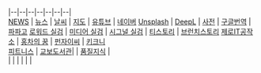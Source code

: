 <!-- 줄바꾸기는 행 끝에 스페이스 두칸 입력 -->
<!-- 표 셀 내용 왼쪽정렬 :--- , 오른쪽정렬 ---: , 가운데정렬 :---: -->

|--|--|--|--|--|--|--|  
[NEWS](https://english.hani.co.kr/arti/english_edition) | [뉴스](https://news.naver.com) |  [날씨](https://www.weather.go.kr/w/index.do) | [지도](https://map.naver.com/) | [유튜브](https://www.youtube.com) | [네이버](https://www.naver.com) 
[Unsplash](https://unsplash.com/ko) | [DeepL](https://www.deepl.com/en/write) | [사전](https://dict.naver.com) | [구글번역](https://translate.google.co.kr/?hl=ko&tab=TT) | [파파고](https://papago.naver.com/?sk=auto&tk=en) 
[로워드 실검](https://loword.co.kr/keywordTrend) | [미디어 실검](https://kdx.kr/service/searchtrend/view) | [시그널 실검](https://signal.bz/) | [티스토리](https://www.tistory.com/category/current) | [브런치스토리](https://brunch.co.kr/now)
[제로IT공작소](https://blog.naver.com/zmsgfc) | [홍차의 꿈](https://jsb000.tistory.com/) | [펀자이씨](https://imginn.com/punj_toon/) | [키크니](https://imginn.com/keykney/)  
[피트니스](https://fit.shillashp.com/my/user-info/entrance-detail) | [교보도서관](./library.md)|  | [품질지식](./quality.md)  |  
|  |  |  |  |  |
